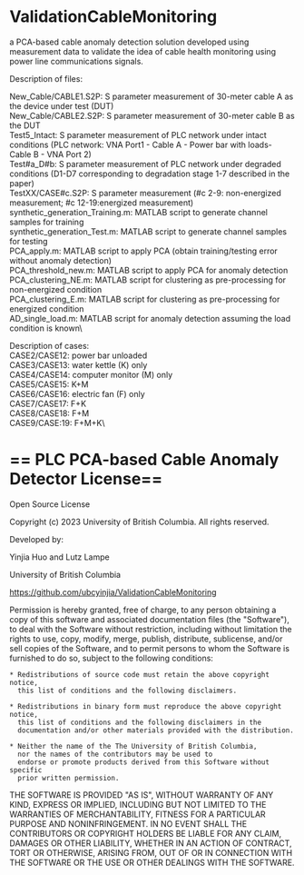 # ValidationCableMonitoring
a PCA-based cable anomaly detection solution developed using measurement data to validate the idea of cable health monitoring using power line communications signals.

Description of files:

New_Cable/CABLE1.S2P: S parameter measurement of 30-meter cable A as the device under test (DUT) \
New_Cable/CABLE2.S2P: S parameter measurement of 30-meter cable B as the DUT\
Test5_Intact: S parameter measurement of PLC network under intact conditions (PLC network: VNA Port1 - Cable A - Power bar with loads- Cable B - VNA Port 2)\
Test#a_D#b: S parameter measurement of PLC network under degraded conditions (D1-D7 corresponding to degradation stage 1-7 described in the paper)\
TestXX/CASE#c.S2P: S parameter measurement (#c 2-9: non-energized measurement; #c 12-19:energized measurement)\
synthetic_generation_Training.m: MATLAB script to generate channel samples for training\
synthetic_generation_Test.m: MATLAB script to generate channel samples for testing\
PCA_apply.m: MATLAB script to apply PCA (obtain training/testing error without anomaly detection)\
PCA_threshold_new.m: MATLAB script to apply PCA for anomaly detection\
PCA_clustering_NE.m: MATLAB script for clustering as pre-processing for non-energized condition\
PCA_clustering_E.m: MATLAB script for clustering as pre-processing for energized condition\
AD_single_load.m: MATLAB script for anomaly detection assuming the load condition is known\

Description of cases: \
CASE2/CASE12: power bar unloaded\
CASE3/CASE13: water kettle (K) only\
CASE4/CASE14: computer monitor (M) only\
CASE5/CASE15: K+M\
CASE6/CASE16: electric fan (F) only\
CASE7/CASE17: F+K\
CASE8/CASE18: F+M\
CASE9/CASE:19: F+M+K\

==
PLC PCA-based Cable Anomaly Detector License==
==
Open Source License

Copyright (c) 2023 University of British Columbia.
All rights reserved.

Developed by:

   Yinjia Huo and Lutz Lampe

   University of British Columbia

   https://github.com/ubcyinjia/ValidationCableMonitoring
   
Permission is hereby granted, free of charge, to any person obtaining a copy of
this software and associated documentation files (the "Software"), to deal with
the Software without restriction, including without limitation the rights to
use, copy, modify, merge, publish, distribute, sublicense, and/or sell copies
of the Software, and to permit persons to whom the Software is furnished to do
so, subject to the following conditions:

    * Redistributions of source code must retain the above copyright notice,
      this list of conditions and the following disclaimers.

    * Redistributions in binary form must reproduce the above copyright notice,
      this list of conditions and the following disclaimers in the
      documentation and/or other materials provided with the distribution.

    * Neither the name of the The University of British Columbia,
      nor the names of the contributors may be used to
      endorse or promote products derived from this Software without specific
      prior written permission.

THE SOFTWARE IS PROVIDED "AS IS", WITHOUT WARRANTY OF ANY KIND, EXPRESS OR
IMPLIED, INCLUDING BUT NOT LIMITED TO THE WARRANTIES OF MERCHANTABILITY, FITNESS
FOR A PARTICULAR PURPOSE AND NONINFRINGEMENT.  IN NO EVENT SHALL THE
CONTRIBUTORS OR COPYRIGHT HOLDERS BE LIABLE FOR ANY CLAIM, DAMAGES OR OTHER
LIABILITY, WHETHER IN AN ACTION OF CONTRACT, TORT OR OTHERWISE, ARISING FROM,
OUT OF OR IN CONNECTION WITH THE SOFTWARE OR THE USE OR OTHER DEALINGS WITH THE
SOFTWARE.
